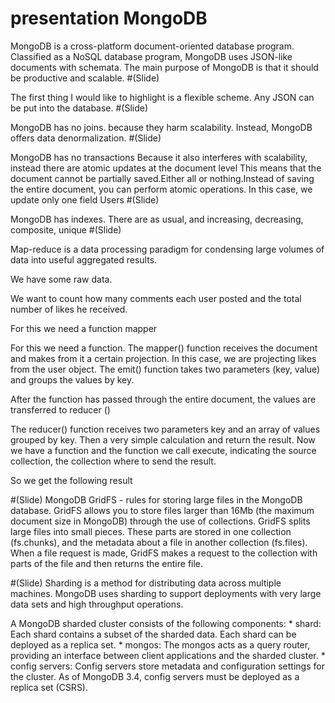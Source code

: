 # presentation MongoDB

MongoDB is a cross-platform document-oriented database program. 
Classified as a NoSQL database program, MongoDB uses JSON-like documents with schemata.
The main purpose of MongoDB is that it should be productive and scalable.
#(Slide)

The first thing I would like to highlight is a flexible scheme.
Any JSON can be put into the database. 
#(Slide)

MongoDB has no joins. because they harm scalability.
Instead, MongoDB offers data denormalization.
#(Slide)

MongoDB has no transactions
Because it also interferes with scalability, instead there are atomic updates at the document level
This means that the document cannot be partially saved.Either all or nothing.Instead of saving the entire document, you can perform atomic operations. In this case, we update only one field Users
#(Slide)

MongoDB has indexes.
There are as usual, and increasing, decreasing, composite, unique
#(Slide)

Map-reduce is a data processing paradigm for condensing large volumes of data into useful aggregated results. 

We have some raw data.

We want to count how many comments each user posted and the total number of likes he received.

For this we need a function mapper

For this we need a function. The mapper() function receives the document and makes from it a certain projection. In this case, we are projecting likes from the user object. The emit() function takes two parameters (key, value) and groups the values by key.

After the function has passed through the entire document, the values are transferred to reducer ()

The reducer() function receives two parameters key and an array of values grouped by key.
Then a very simple calculation and return the result.
Now we have a function and the function we call execute, indicating the source collection, the collection where to send the result.

So we get the following result

#(Slide)
MongoDB GridFS - rules for storing large files in the MongoDB database. GridFS allows you to store files larger than 16Mb (the maximum document size in MongoDB) through the use of collections. GridFS splits large files into small pieces. These parts are stored in one collection (fs.chunks), and the metadata about a file in another collection (fs.files). When a file request is made, GridFS makes a request to the collection with parts of the file and then returns the entire file.

#(Slide)
Sharding is a method for distributing data across multiple machines. MongoDB uses sharding to support deployments with very large data sets and high throughput operations.

 A MongoDB sharded cluster consists of the following components:
	*	shard: Each shard contains a subset of the sharded data. Each shard can be deployed as a replica set.
	*	mongos: The mongos acts as a query router, providing an interface between client applications and the sharded cluster.
	*	config servers: Config servers store metadata and configuration settings for the cluster. As of MongoDB 3.4, config servers must be deployed as a replica set (CSRS).
